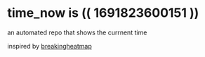 # time_now is (( 1691823600151 ))

an automated repo that shows the currnent time

inspired by [breakingheatmap](https://github.com/breakingheatmap/breakingheatmap)
